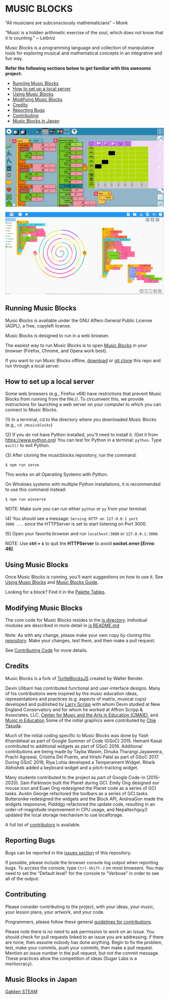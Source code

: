 MUSIC BLOCKS
============

“All musicians are subconsciously mathematicians” – Monk

“Music is a hidden arithmetic exercise of the soul, which does not
know that it is counting.” ~ Leibniz

Music Blocks is a programming language and collection of manipulative
tools for exploring musical and mathematical concepts in an
integrative and fun way.

**Refer the following sections below to get familiar with this awesome project:**

* [Running Music Blocks](#RUNNING_MUSIC_BLOCKS)
* [How to set up a local server](#HOW_TO_SET_UP_A_LOCAL_SERVER)
* [Using Music Blocks](#USING_MUSIC_BLOCKS)
* [Modifying Music Blocks](#MODIFYING_MUSIC_BLOCKS)
* [Credits](#CREDITS)
* [Reporting Bugs](#REPORTING_BUGS)
* [Contributing](#CONTRIBUTING)
* [Music Blocks in Japan](#MUSIC_BLOCKS_IN_JAPAN)

![alt tag](https://raw.githubusercontent.com/sugarlabs/musicblocks/master/screenshots/Screenshot-1.png)

![alt tag](https://raw.githubusercontent.com/sugarlabs/musicblocks/master/screenshots/Screenshot-2.png)

## <a name="RUNNING_MUSIC_BLOCKS"></a>Running Music Blocks

Music Blocks is available under the GNU Affero General Public License (AGPL), a free, copyleft license.

Music Blocks is designed to run in a web browser.

The easiest way to run Music Blocks is to open [Music
Blocks](https://musicblocks.sugarlabs.org) in your browser (Firefox,
Chrome, and Opera work best).

If you want to run Music Blocks offline,
[download](https://github.com/sugarlabs/musicblocks/archive/master.zip)
or [git clone](https://github.com/sugarlabs/musicblocks.git) this repo
and run through a local server.

## <a name="HOW_TO_SET_UP_A_LOCAL_SERVER"></a>How to set up a local server

Some web browsers (e.g., Firefox v68) have restrictions that prevent
Music Blocks from running from the file://. To circumvent this, we
provide instructions for launching a web server on your computer to
which you can connect to Music Blocks.

(1) In a terminal, cd to the directory where you downloaded Music
Blocks (e.g., <code>cd /musicblocks</code>)

(2) If you do not have Python installed, you'll need to install
it. (Get it from https://www.python.org) You can test for Python in a
terminal: <code>python</code>. Type <code>exit()</code> to exit
Python.
 
(3) After cloning the musicblocks repository, run the command:

```
$ npm run serve
```

This works on all Operating Systems with Python.

On Windows systems with multiple Python installations, it is
recommended to use this command instead:

```
$ npm run winserve
```

NOTE: Make sure you can run either <code>python</code> or
<code>py</code> from your terminal.

(4) You should see a message: <code>Serving HTTP on 127.0.0.1 port 3000
...</code> since the HTTPServer is set to start listening on Port
3000.

(5) Open your favorite browser and run <code>localhost:3000</code> or
<code>127.0.0.1:3000</code>.

NOTE: Use **ctrl + c** to quit the **HTTPServer** to avoid
**socket.error:[Errno 48]**.

## <a name="USING_MUSIC_BLOCKS"></a>Using Music Blocks

Once Music Blocks is running, you'll want suggestions on how to use it.
See [Using Music
Blocks](http://github.com/sugarlabs/musicblocks/tree/master/documentation/README.md)
and [Music Blocks
Guide](http://github.com/sugarlabs/musicblocks/tree/master/guide/README.md).

Looking for a block? Find it in the [Palette
Tables](https://github.com/sugarlabs/musicblocks/blob/master/guide/README.md#APPENDIX_1).

## <a name="MODIFYING_MUSIC_BLOCKS"></a>Modifying Music Blocks

The core code for Music Blocks resides in the [js
directory](https://github.com/sugarlabs/musicblocks/tree/master/js). Individual
modules are described in more detail in [js
README.md](https://github.com/sugarlabs/musicblocks/blob/master/js/README.md)

Note: As with any change, please make your own copy by cloning this
[repository](https://github.com/sugarlabs/musicblocks.git). Make
your changes, test them, and then make a pull request.

See [Contributing
Code](https://github.com/sugarlabs/sugar-docs/blob/master/src/contributing.md)
for more details.

## <a name="CREDITS"></a>Credits

Music Blocks is a fork of
[TurtleBlocksJS](https://github.com/sugarlabs/turtleblocksjs)
created by Walter Bender.

Devin Ulibarri has contributed functional and user-interface
designs. Many of his contributions were inspired by the music
education ideas, representations and practices (e.g. aspects of
matrix, musical cups) developed and published by [Larry
Scripp](http://www.larryscripp.net/) with whom Devin studied at New
England Conservatory and for whom he worked at Affron Scripp &
Associates, LLC, [Center for Music and the Arts in Education
(CMAIE)](http://centerformie.org/), and [Music in
Education](http://music-in-education.org/) Some of the initial graphics
were contributed by [Chie Yasuda](http://www.chieyasuda.com).

Much of the initial coding specific to Music Blocks was done by
Yash Khandelwal as part of Google Summer of Code (GSoC) 2015. Hemant
Kasat contributed to additional widgets as part of GSoC
2016. Additional contributions are being made by Tayba Wasim, Dinuka
Tharangi Jayaweera, Prachi Agrawal, Cristina Del Puerto, and Hrishi
Patel as part of GSoC 2017. During GSoC 2018, Riya Lohia developed a
Temperament Widget. Ritwik Abhishek added a keyboard widget and a
pitch-tracking widget.

Many students contributed to the project as part of Google Code-in
(2015&ndash;2020). Sam Parkinson built the Planet during GCI. Emily
Ong designed our mouse icon and Euan Ong redesigned the Planet code as
a series of GCI tasks.  Austin George refactored the toolbars as a
series of GCI tasks. Bottersnike redesigned the widgets and the Block
API, AndreaGon made the widgets responsive, Pidddgy refactored the
update code, resulting in an order-of-magnitude improvement in CPU
usage, and Nepaltechguy2 updated the local storage mechanism to use
localforage.

A full list of
[contributors](https://github.com/sugarlabs/musicblocks/graphs/contributors)
is available.

## <a name="REPORTING_BUGS"></a>Reporting Bugs

Bugs can be reported in the
[issues section](https://github.com/sugarlabs/musicblocks/issues)
of this repository.

If possible, please include the browser console log output when
reporting bugs. To access the console, type ```Ctrl-Shift-J``` on most
browsers. You may need to set the "Default level" for the console to
"Verbose" in order to see all of the output.

## <a name="CONTRIBUTING"></a>Contributing

Please consider contributing to the project, with your ideas, your
music, your lesson plans, your artwork, and your code.

Programmers, please follow these general [guidelines for
contributions](https://github.com/sugarlabs/sugar-docs/blob/master/src/contributing.md).

Please note there is no need to ask permission to work on an
issue. You should check for pull requests linked to an issue you are
addressing; if there are none, then assume nobody has done
anything. Begin to fix the problem, test, make your commits, push your
commits, then make a pull request. Mention an issue number in the pull
request, but not the commit message. These practices allow the
competition of ideas (Sugar Labs is a meritocracy).

## <a name="MUSIC_BLOCKS_IN_JAPAN"></a>Music Blocks in Japan

[Gakken STEAM](https://gakken-steam.jp/music_blocks/)
